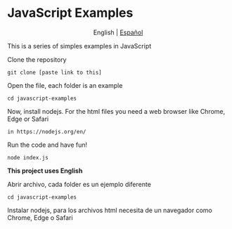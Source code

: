 # JavaScript Examples
<p align="center">
    <span>English</span> |
    <a href="https://github.com/Fonsii/javascript-examples/blob/main/lang/spanish/README.md">Español</a>
</p>

This is a series of simples examples in JavaScript

Clone the repository

    git clone [paste link to this]

Open the file, each folder is an example

    cd javascript-examples

Now, install nodejs. For the html files you need a web browser like Chrome, Edge or Safari

    in https://nodejs.org/en/ 

Run the code and have fun!

    node index.js
    

**This project uses English**


Abrir archivo, cada folder es un ejemplo diferente

    cd javascript-examples

Instalar nodejs, para los archivos html necesita de un navegador como Chrome, Edge o Safari